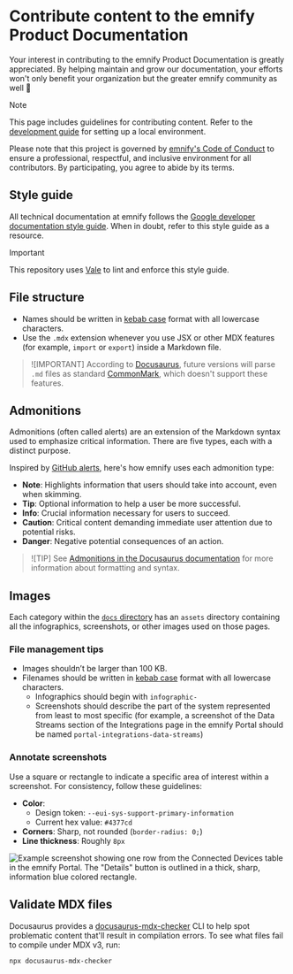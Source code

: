 # Contribute content to the emnify Product Documentation

Your interest in contributing to the emnify Product Documentation is greatly appreciated.
By helping maintain and grow our documentation, your efforts won't only benefit your organization but the greater emnify community as well 💖

> [!NOTE]
> This page includes guidelines for contributing content.
> Refer to the [development guide](DEVELOPMENT.md) for setting up a local environment.

Please note that this project is governed by [emnify's Code of Conduct](https://github.com/emnify/.github/blob/add-code-of-conduct/CODE_OF_CONDUCT.md#code-of-conduct) to ensure a professional, respectful, and inclusive environment for all contributors.
By participating, you agree to abide by its terms.

## Style guide

All technical documentation at emnify follows the [Google developer documentation style guide](https://developers.google.com/style).
When in doubt, refer to this style guide as a resource.

> [!IMPORTANT]
> This repository uses [Vale](.github/vale/README.md) to lint and enforce this style guide.

## File structure

- Names should be written in [kebab case](https://www.freecodecamp.org/news/snake-case-vs-camel-case-vs-pascal-case-vs-kebab-case-whats-the-difference/#kebab-case) format with all lowercase characters.
- Use the `.mdx` extension whenever you use JSX or other MDX features (for example, `import` or `export`) inside a Markdown file.

> ![IMPORTANT]
> According to [Docusaurus](https://docusaurus.io/blog/preparing-your-site-for-docusaurus-v3), future versions will parse `.md` files as standard [CommonMark](https://commonmark.org/), which doesn't support these features.

## Admonitions

Admonitions (often called alerts) are an extension of the Markdown syntax used to emphasize critical information.
There are five types, each with a distinct purpose.

Inspired by [GitHub alerts](https://github.com/orgs/community/discussions/16925), here's how emnify uses each admonition type:

- **Note**: Highlights information that users should take into account, even when skimming.
- **Tip**: Optional information to help a user be more successful.
- **Info**: Crucial information necessary for users to succeed.
- **Caution**: Critical content demanding immediate user attention due to potential risks.
- **Danger**: Negative potential consequences of an action.

> ![TIP]
> See [Admonitions in the Docusaurus documentation](https://docusaurus.io/docs/markdown-features/admonitions) for more information about formatting and syntax.

## Images

Each category within the [`docs` directory](./docs/) has an `assets` directory containing all the infographics, screenshots, or other images used on those pages.

### File management tips

- Images shouldn’t be larger than 100 KB.
- Filenames should be written in [kebab case](https://www.freecodecamp.org/news/snake-case-vs-camel-case-vs-pascal-case-vs-kebab-case-whats-the-difference/#kebab-case) format with all lowercase characters.
  - Infographics should begin with `infographic-`
  - Screenshots should describe the part of the system represented from least to most specific (for example, a screenshot of the Data Streams section of the Integrations page in the emnify Portal should be named `portal-integrations-data-streams`)

### Annotate screenshots

Use a square or rectangle to indicate a specific area of interest within a screenshot.
For consistency, follow these guidelines:

- **Color**: 
  - Design token: `--eui-sys-support-primary-information` 
  - Current hex value: `#4377cd`
- **Corners**: Sharp, not rounded (`border-radius: 0;`)
- **Line thickness**: Roughly `8px`

![Example screenshot showing one row from the Connected Devices table in the emnify Portal. The "Details" button is outlined in a thick, sharp, information blue colored rectangle.](https://github.com/emnify/product-docs/assets/26869552/acc6cec1-9639-4345-a934-41f55e8d75a2)

## Validate MDX files

Docusaurus provides a [docusaurus-mdx-checker](https://github.com/slorber/docusaurus-mdx-checker) CLI to help spot problematic content that'll result in compilation errors.
To see what files fail to compile under MDX v3, run:

```bash
npx docusaurus-mdx-checker
```
